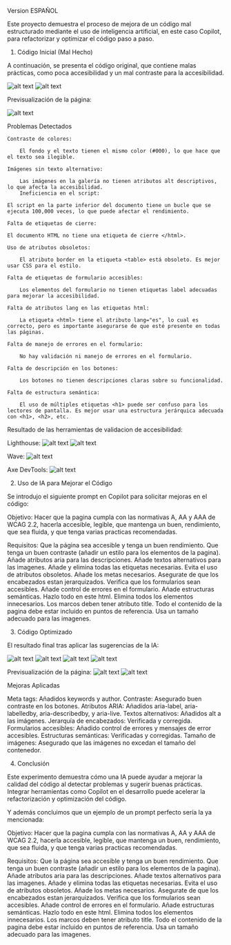 Version ESPAÑOL

Este proyecto demuestra el proceso de mejora de un código mal estructurado mediante el uso de inteligencia artificial, en este caso Copilot, para refactorizar y optimizar el código paso a paso.

1. Código Inicial (Mal Hecho)

A continuación, se presenta el código original, que contiene malas prácticas, como poca accesibilidad y un mal contraste para la accesibilidad.

![alt text](image-1.png)
![alt text](image-2.png)

Previsualización de la página:

![alt text](image-6.png)

Problemas Detectados

    Contraste de colores:

        El fondo y el texto tienen el mismo color (#000), lo que hace que el texto sea ilegible.

    Imágenes sin texto alternativo:

        Las imágenes en la galería no tienen atributos alt descriptivos, lo que afecta la accesibilidad.
        Ineficiencia en el script:

    El script en la parte inferior del documento tiene un bucle que se ejecuta 100,000 veces, lo que puede afectar el rendimiento.

    Falta de etiquetas de cierre:

    El documento HTML no tiene una etiqueta de cierre </html>.

    Uso de atributos obsoletos:

        El atributo border en la etiqueta <table> está obsoleto. Es mejor usar CSS para el estilo.

    Falta de etiquetas de formulario accesibles:

        Los elementos del formulario no tienen etiquetas label adecuadas para mejorar la accesibilidad.

    Falta de atributos lang en las etiquetas html:

        La etiqueta <html> tiene el atributo lang="es", lo cual es correcto, pero es importante asegurarse de que esté presente en todas las páginas.

    Falta de manejo de errores en el formulario:

        No hay validación ni manejo de errores en el formulario.

    Falta de descripción en los botones:

        Los botones no tienen descripciones claras sobre su funcionalidad.

    Falta de estructura semántica:

        El uso de múltiples etiquetas <h1> puede ser confuso para los lectores de pantalla. Es mejor usar una estructura jerárquica adecuada con <h1>, <h2>, etc.

Resultado de las herramientas de validacion de accesibilidad:

Lighthouse:
![alt text](image.png)
![alt text](image-3.png)

Wave:
![alt text](image-4.png)

Axe DevTools:
![alt text](image-5.png)

2. Uso de IA para Mejorar el Código

Se introdujo el siguiente prompt en Copilot para solicitar mejoras en el código:

Objetivo: 
Hacer que la pagina cumpla con las normativas A, AA y AAA de WCAG 2.2, hacerla accesible, legible, que mantenga un buen, rendimiento, que sea fluida, y que tenga varias practicas recomendadas.

Requisitos: 
Que la página sea accesible y tenga un buen rendimiento. 
Que tenga un buen contraste (añadir un estilo para los elementos de la pagina). 
Añade atributos aria para las descripciones. 
Añade textos alternativos para las imagenes. 
Añade y elimina todas las etiquetas necesarias. 
Evita el uso de atributos obsoletos. 
Añade los metas necesarios. 
Asegurate de que los encabezados estan jerarquizados. 
Verifica que los formularios sean accesibles. 
Añade control de errores en el formulario. 
Añade estructuras semánticas. 
Hazlo todo en este html. 
Elimina todos los elementos innecesarios. 
Los marcos deben tener atributo title. 
Todo el contenido de la pagina debe estar incluido en puntos de referencia. 
Usa un tamaño adecuado para las imagenes.


3. Código Optimizado

El resultado final tras aplicar las sugerencias de la IA:

![alt text](image-7.png)
![alt text](image-8.png)
![alt text](image-9.png)
![alt text](image-10.png)

Previsualización de la página:
![alt text](image-11.png)
![alt text](image-12.png)

Mejoras Aplicadas

Meta tags: Añadidos keywords y author.
Contraste: Asegurado buen contraste en los botones.
Atributos ARIA: Añadidos aria-label, aria-labelledby, aria-describedby, y aria-live.
Textos alternativos: Añadidos alt a las imágenes.
Jerarquía de encabezados: Verificada y corregida.
Formularios accesibles: Añadido control de errores y mensajes de error accesibles.
Estructuras semánticas: Verificadas y corregidas.
Tamaño de imágenes: Asegurado que las imágenes no excedan el tamaño del contenedor.


4. Conclusión

Este experimento demuestra cómo una IA puede ayudar a mejorar la calidad del código al detectar problemas y sugerir buenas prácticas. Integrar herramientas como Copilot en el desarrollo puede acelerar la refactorización y optimización del código.

Y además concluimos que un ejemplo de un prompt perfecto sería la ya mencionada:

Objetivo: 
Hacer que la pagina cumpla con las normativas A, AA y AAA de WCAG 2.2, hacerla accesible, legible, que mantenga un buen, rendimiento, que sea fluida, y que tenga varias practicas recomendadas.

Requisitos: 
Que la página sea accesible y tenga un buen rendimiento. 
Que tenga un buen contraste (añadir un estilo para los elementos de la pagina). 
Añade atributos aria para las descripciones. 
Añade textos alternativos para las imagenes. 
Añade y elimina todas las etiquetas necesarias. 
Evita el uso de atributos obsoletos. 
Añade los metas necesarios. 
Asegurate de que los encabezados estan jerarquizados. 
Verifica que los formularios sean accesibles. 
Añade control de errores en el formulario. 
Añade estructuras semánticas. 
Hazlo todo en este html. 
Elimina todos los elementos innecesarios. 
Los marcos deben tener atributo title. 
Todo el contenido de la pagina debe estar incluido en puntos de referencia. 
Usa un tamaño adecuado para las imagenes.
